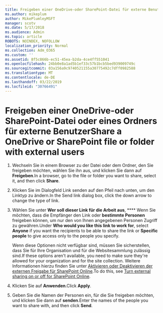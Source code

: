 ```yaml
---
title: Freigeben einer OneDrive-oder SharePoint-Datei für externe Benutzer
ms.author: mikeplum
author: MikePlumleyMSFT
manager: scotv
ms.date: 5/17/2018
ms.audience: Admin
ms.topic: article
ROBOTS: NOINDEX, NOFOLLOW
localization_priority: Normal
ms.collection: Adm_O365
ms.custom: ''
ms.assetid: 8f5c866b-ec51-45ea-b2da-4ce4ff551041
ms.openlocfilehash: 24bb0e8a1ad5b1ef33c57b1bcb5bed939009749c
ms.sourcegitcommit: 03a156a9c9740521155a30775492c7dff0982588
ms.translationtype: MT
ms.contentlocale: de-DE
ms.lasthandoff: 03/22/2019
ms.locfileid: "30766491"
---
```

# <a name="share-a-onedrive-or-sharepoint-file-or-folder-with-external-users"></a><span data-ttu-id="f3c62-102">Freigeben einer OneDrive-oder SharePoint-Datei oder eines Ordners für externe Benutzer</span><span class="sxs-lookup"><span data-stu-id="f3c62-102">Share a OneDrive or SharePoint file or folder with external users</span></span>

1. <span data-ttu-id="f3c62-103">Wechseln Sie in einem Browser zu der Datei oder dem Ordner, den Sie freigeben möchten, wählen Sie ihn aus, und klicken Sie dann auf **Freigeben**.</span><span class="sxs-lookup"><span data-stu-id="f3c62-103">In a browser, go to the file or folder you want to share, select it, and then click **Share**.</span></span>
    
2. <span data-ttu-id="f3c62-104">Klicken Sie im Dialogfeld Link senden auf den Pfeil nach unten, um den Linktyp zu ändern.</span><span class="sxs-lookup"><span data-stu-id="f3c62-104">In the Send link dialog box, click the down arrow to change the type of link.</span></span>
    
3. <span data-ttu-id="f3c62-105">Wählen Sie unter **Wer soll dieser Link für die Arbeit aus**, \*\*\*\* Wenn Sie möchten, dass die Empfänger den Link oder **bestimmte Personen** freigeben können, um nur den von Ihnen angegebenen Personen Zugriff zu gewähren.</span><span class="sxs-lookup"><span data-stu-id="f3c62-105">Under **Who would you like this link to work for**, select **Anyone** if you want the recipients to be able to share the link or **Specific people** to give access only to the people you specify.</span></span> 
    
    <span data-ttu-id="f3c62-106">Wenn diese Optionen nicht verfügbar sind, müssen Sie sicherstellen, dass Sie für Ihre Organisation und für die Websitesammlung zulässig sind.</span><span class="sxs-lookup"><span data-stu-id="f3c62-106">If these options aren't available, you need to make sure they're allowed for your organization and for the site collection.</span></span> <span data-ttu-id="f3c62-107">Weitere Informationen hierzu finden Sie unter [Aktivieren oder Deaktivieren der externen Freigabe für SharePoint Online](https://go.microsoft.com/fwlink/?linkid=866426).</span><span class="sxs-lookup"><span data-stu-id="f3c62-107">To do this, see [Turn external sharing on or off for SharePoint Online](https://go.microsoft.com/fwlink/?linkid=866426).</span></span>
    
4. <span data-ttu-id="f3c62-108">Klicken Sie auf **Anwenden**.</span><span class="sxs-lookup"><span data-stu-id="f3c62-108">Click **Apply**.</span></span>
    
5. <span data-ttu-id="f3c62-109">Geben Sie die Namen der Personen ein, für die Sie freigeben möchten, und klicken Sie dann auf **senden**.</span><span class="sxs-lookup"><span data-stu-id="f3c62-109">Enter the names of the people you want to share with, and then click **Send**.</span></span>
    

